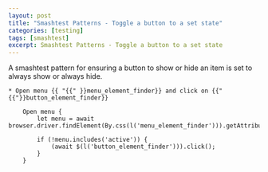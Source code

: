 ```yaml
---
layout: post
title: "Smashtest Patterns - Toggle a button to a set state"
categories: [testing]
tags: [smashtest]
excerpt: Smashtest Patterns - Toggle a button to a set state
---
```


A smashtest pattern for ensuring a button to show or hide an item is set to always show or always hide.

```
* Open menu {{ "{{" }}menu_element_finder}} and click on {{"{{"}}button_element_finder}}

    Open menu {
        let menu = await browser.driver.findElement(By.css(l('menu_element_finder'))).getAttribute('class');

        if (!menu.includes('active')) {
            (await $(l('button_element_finder'))).click();
        }
    }
```